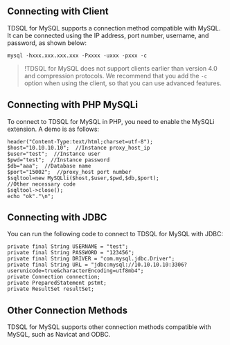 ## Connecting with Client
TDSQL for MySQL supports a connection method compatible with MySQL. It can be connected using the IP address, port number, username, and password, as shown below:
```
mysql -hxxx.xxx.xxx.xxx -Pxxxx -uxxx -pxxx -c
```
>!TDSQL for MySQL does not support clients earlier than version 4.0 and compression protocols. We recommend that you add the `-c` option when using the client, so that you can use advanced features.

## Connecting with PHP MySQLi
To connect to TDSQL for MySQL in PHP, you need to enable the MySQLi extension. A demo is as follows:
```
header("Content-Type:text/html;charset=utf-8");
$host="10.10.10.10";  //Instance proxy_host_ip
$user="test";  //Instance user
$pwd="test";  //Instance password
$db="aaa";  //Database name
$port="15002";  //proxy_host port number
$sqltool=new MySQLli($host,$user,$pwd,$db,$port);
//Other necessary code
$sqltool->close();
echo "ok"."\n";
```

## Connecting with JDBC
You can run the following code to connect to TDSQL for MySQL with JDBC:
```
private final String USERNAME = "test";  
private final String PASSWORD = "123456"; 
private final String DRIVER = "com.mysql.jdbc.Driver";   
private final String URL = "jdbc:mysql://10.10.10.10:3306?userunicode=true&characterEncoding=utf8mb4";  
private Connection connection;  
private PreparedStatement pstmt;  
private ResultSet resultSet;  
```

## Other Connection Methods
TDSQL for MySQL supports other connection methods compatible with MySQL, such as Navicat and ODBC.
